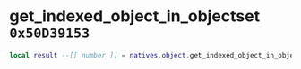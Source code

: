 # get_indexed_object_in_objectset `0x50D39153`

```lua
local result --[[ number ]] = natives.object.get_indexed_object_in_objectset(_index --[[ number ]], _objectSet --[[ number ]])
```
